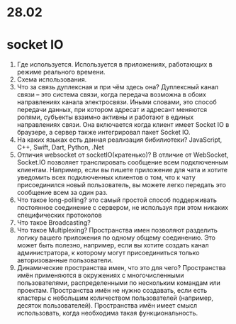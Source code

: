 # 28.02
# socket IO
1. Где используется. 
Используется в приложениях, работающих в режиме реального времени.
2. Схема использования.
3. Что за связь дуплексная и при чём здесь она?
Дуплексный канал связи – это система связи, когда передача возможна в обоих направлениях канала электросвязи. Иными словами, это способ передачи данных, при котором адресат и адресант меняются ролями, субъекты взаимно активны и работают в единых направлениях связи. Она включается когда клиент имеет Socket IO в браузере, а сервер также интегрировал пакет Socket IO.
4. На каких языках есть данная реализация бибилиотеки? 
JavaScript, C++, Swift, Dart, Python, .Net
5. Отличия websocket от socketIO(кратенько)?
В отличие от WebSocket, Socket.IO позволяет транслировать сообщение всем подключенным клиентам. Например, если вы пишете приложение для чата и хотите уведомить всех подключенных клиентов о том, что к чату присоединился новый пользователь, вы можете легко передать это сообщение всем за один раз.
6. Что такое  long-polling?
это самый простой способ поддерживать постоянное соединение с сервером, не используя при этом никаких специфических протоколов
7. Что такое  Broadcasting?
8. Что такое  Multiplexing?
Пространства имен позволяют разделить логику вашего приложения по одному общему соединению. Это может быть полезно, например, если вы хотите создать канал администратора, к которому могут присоединиться только авторизованные пользователи.
9. Динамические пространства имен, что это для чего?
Пространства имён применяются в окружениях с многочисленными пользователями, распределенными по нескольким командам или проектам. Пространства имён не нужно создавать, если есть кластеры с небольшим количеством пользователей (например, десяток пользователей). Пространства имён имеет смысл использовать, когда необходима такая функциональность.

